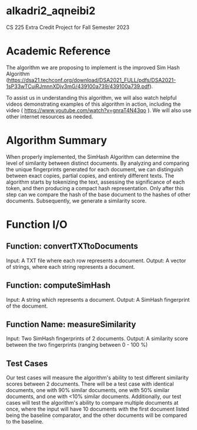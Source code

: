 # alkadri2_aqneibi2
CS 225 Extra Credit Project for Fall Semester 2023

# Academic Reference

The algorithm we are proposing to implement is the improved Sim Hash Algorithm (https://dsa21.techconf.org/download/DSA2021_FULL/pdfs/DSA2021-1sP33wTCujRJmnnXDjv3mG/439100a739/439100a739.pdf).

To assist us in understanding this algorithm, we will also watch helpful videos demonstrating examples of this algorithm in action, including the video ( https://www.youtube.com/watch?v=gnraT4N43qo ). We will also use other internet resources as needed.

# Algorithm Summary

When properly implemented, the SimHash Algorithm can determine the level of similarity between distinct documents. By analyzing and comparing the unique fingerprints generated for each document, we can distinguish between exact copies, partial copies, and entirely different texts. The algorithm starts by tokenizing the text, assessing the significance of each token, and then producing a compact hash representation. Only after this step can we compare the hash of the base document to the hashes of other documents. Subsequently, we generate a similarity score.

# Function I/O

## Function: convertTXTtoDocuments
Input: A TXT file where each row represents a document.
Output: A vector of strings, where each string represents a document.

## Function: computeSimHash
Input: A string which represents a document.
Output: A SimHash fingerprint of the document.

## Function Name: measureSimilarity
Input: Two SimHash fingerprints of 2 documents.
Output: A similarity score between the two fingerprints (ranging between 0 - 100 %)

## Test Cases

Our test cases will measure the algorithm's ability to test different similarity scores between 2 documents. There will be a test case with identical documents, one with 90% similar documents, one with 50% similar documents, and one with <10% similar documents. Additionally, our test cases will test the algorithm's ability to compare multiple documents at once, where the input will have 10 documents with the first document listed being the baseline comparator, and the other documents will be compared to the baseline.
